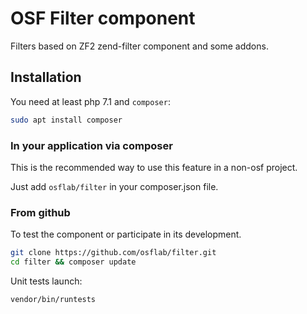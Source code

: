 # OSF Filter component

Filters based on ZF2 zend-filter component and some addons. 

## Installation

You need at least php 7.1 and `composer`:

```bash
sudo apt install composer
```

### In your application via composer

This is the recommended way to use this feature in a non-osf project.

Just add `osflab/filter` in your composer.json file.

### From github

To test the component or participate in its development.

```bash
git clone https://github.com/osflab/filter.git
cd filter && composer update
```

Unit tests launch:

```bash
vendor/bin/runtests
```

